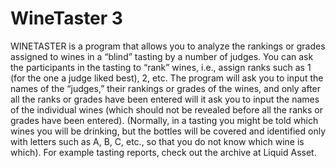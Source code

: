 # WineTaster 3

WINETASTER is a program that allows you to analyze the rankings or grades assigned to wines in a “blind” tasting by a number of judges. You can ask the participants in the tasting to “rank” wines, i.e., assign ranks such as 1 (for the one a judge liked best), 2, etc. The program will ask you to input the names of the “judges,” their rankings or grades of the wines, and only after all the ranks or grades have been entered will it ask you to input the names of the individual wines (which should not be revealed before all the ranks or grades have been entered). (Normally, in a tasting you might be told which wines you will be drinking, but the bottles will be covered and identified only with letters such as A, B, C, etc., so that you do not know which wine is which). For example tasting reports, check out the archive at Liquid Asset.
